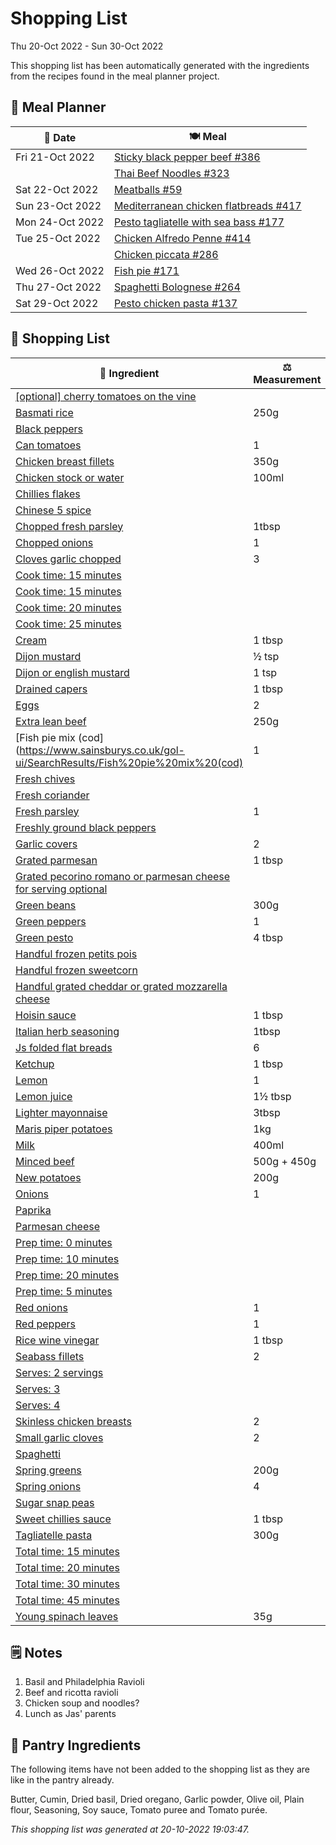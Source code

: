 # Shopping List

Thu 20-Oct 2022 - Sun 30-Oct 2022

This shopping list has been automatically generated with the ingredients from the recipes found in the meal planner project.

## 📅 Meal Planner

|📅 Date| 🍽️ Meal|
|----|----|
|Fri 21-Oct 2022|[Sticky black pepper beef  #386](https://github.com/jcallaghan/The-Cookbook/issues/386)|
||[Thai Beef Noodles #323](https://github.com/jcallaghan/The-Cookbook/issues/323)|
|Sat 22-Oct 2022|[Meatballs #59](https://github.com/jcallaghan/The-Cookbook/issues/59)|
|Sun 23-Oct 2022|[Mediterranean chicken flatbreads #417](https://github.com/jcallaghan/The-Cookbook/issues/417)|
|Mon 24-Oct 2022|[Pesto tagliatelle with sea bass #177](https://github.com/jcallaghan/The-Cookbook/issues/177)|
|Tue 25-Oct 2022|[Chicken Alfredo Penne #414](https://github.com/jcallaghan/The-Cookbook/issues/414)|
||[Chicken piccata #286](https://github.com/jcallaghan/The-Cookbook/issues/286)|
|Wed 26-Oct 2022|[Fish pie #171](https://github.com/jcallaghan/The-Cookbook/issues/171)|
|Thu 27-Oct 2022|[Spaghetti  Bolognese #264](https://github.com/jcallaghan/The-Cookbook/issues/264)|
|Sat 29-Oct 2022|[Pesto chicken pasta #137](https://github.com/jcallaghan/The-Cookbook/issues/137)|

## 🛒 Shopping List

| 🍌 Ingredient| ⚖️ Measurement|
|----------|-----------|
|[[optional] cherry tomatoes on the vine](https://www.sainsburys.co.uk/gol-ui/SearchResults/[optional]%20cherry%20tomatoes%20on%20the%20vine)||
|[Basmati rice](https://www.sainsburys.co.uk/gol-ui/SearchResults/Basmati%20rice)|250g|
|[Black peppers](https://www.sainsburys.co.uk/gol-ui/SearchResults/Black%20peppers)||
|[Can tomatoes](https://www.sainsburys.co.uk/gol-ui/SearchResults/Can%20tomatoes)|1|
|[Chicken breast fillets](https://www.sainsburys.co.uk/gol-ui/SearchResults/Chicken%20breast%20fillets)|350g|
|[Chicken stock or water](https://www.sainsburys.co.uk/gol-ui/SearchResults/Chicken%20stock%20or%20water)|100ml|
|[Chillies flakes](https://www.sainsburys.co.uk/gol-ui/SearchResults/Chillies%20flakes)||
|[Chinese 5 spice](https://www.sainsburys.co.uk/gol-ui/SearchResults/Chinese%205%20spice)||
|[Chopped fresh parsley](https://www.sainsburys.co.uk/gol-ui/SearchResults/Chopped%20fresh%20parsley)|1tbsp|
|[Chopped onions](https://www.sainsburys.co.uk/gol-ui/SearchResults/Chopped%20onions)|1|
|[Cloves garlic chopped](https://www.sainsburys.co.uk/gol-ui/SearchResults/Cloves%20garlic%20chopped)|3|
|[Cook time:  15 minutes](https://www.sainsburys.co.uk/gol-ui/SearchResults/Cook%20time:%20%2015%20minutes)||
|[Cook time: 15 minutes](https://www.sainsburys.co.uk/gol-ui/SearchResults/Cook%20time:%2015%20minutes)||
|[Cook time: 20 minutes](https://www.sainsburys.co.uk/gol-ui/SearchResults/Cook%20time:%2020%20minutes)||
|[Cook time: 25 minutes](https://www.sainsburys.co.uk/gol-ui/SearchResults/Cook%20time:%2025%20minutes)||
|[Cream](https://www.sainsburys.co.uk/gol-ui/SearchResults/Cream)|1 tbsp|
|[Dijon mustard](https://www.sainsburys.co.uk/gol-ui/SearchResults/Dijon%20mustard)|½ tsp|
|[Dijon or english mustard](https://www.sainsburys.co.uk/gol-ui/SearchResults/Dijon%20or%20english%20mustard)|1 tsp|
|[Drained capers](https://www.sainsburys.co.uk/gol-ui/SearchResults/Drained%20capers)|1 tbsp|
|[Eggs](https://www.sainsburys.co.uk/gol-ui/SearchResults/Eggs)|2|
|[Extra lean beef](https://www.sainsburys.co.uk/gol-ui/SearchResults/Extra%20lean%20beef)|250g|
|[Fish pie mix (cod](https://www.sainsburys.co.uk/gol-ui/SearchResults/Fish%20pie%20mix%20(cod)|1|
|[Fresh chives](https://www.sainsburys.co.uk/gol-ui/SearchResults/Fresh%20chives)||
|[Fresh coriander](https://www.sainsburys.co.uk/gol-ui/SearchResults/Fresh%20coriander)||
|[Fresh parsley](https://www.sainsburys.co.uk/gol-ui/SearchResults/Fresh%20parsley)|1|
|[Freshly ground black peppers](https://www.sainsburys.co.uk/gol-ui/SearchResults/Freshly%20ground%20black%20peppers)||
|[Garlic covers](https://www.sainsburys.co.uk/gol-ui/SearchResults/Garlic%20covers)|2|
|[Grated parmesan](https://www.sainsburys.co.uk/gol-ui/SearchResults/Grated%20parmesan)|1 tbsp|
|[Grated pecorino romano or parmesan cheese for serving optional](https://www.sainsburys.co.uk/gol-ui/SearchResults/Grated%20pecorino%20romano%20or%20parmesan%20cheese%20for%20serving%20optional)||
|[Green beans](https://www.sainsburys.co.uk/gol-ui/SearchResults/Green%20beans)|300g|
|[Green peppers](https://www.sainsburys.co.uk/gol-ui/SearchResults/Green%20peppers)|1|
|[Green pesto](https://www.sainsburys.co.uk/gol-ui/SearchResults/Green%20pesto)|4 tbsp|
|[Handful frozen petits pois](https://www.sainsburys.co.uk/gol-ui/SearchResults/Handful%20frozen%20petits%20pois)||
|[Handful frozen sweetcorn](https://www.sainsburys.co.uk/gol-ui/SearchResults/Handful%20frozen%20sweetcorn)||
|[Handful grated cheddar or grated mozzarella cheese](https://www.sainsburys.co.uk/gol-ui/SearchResults/Handful%20grated%20cheddar%20or%20grated%20mozzarella%20cheese)||
|[Hoisin sauce](https://www.sainsburys.co.uk/gol-ui/SearchResults/Hoisin%20sauce)|1 tbsp|
|[Italian herb seasoning](https://www.sainsburys.co.uk/gol-ui/SearchResults/Italian%20herb%20seasoning)|1tbsp|
|[Js folded flat breads](https://www.sainsburys.co.uk/gol-ui/SearchResults/Js%20folded%20flat%20breads)|6|
|[Ketchup](https://www.sainsburys.co.uk/gol-ui/SearchResults/Ketchup)|1 tbsp|
|[Lemon](https://www.sainsburys.co.uk/gol-ui/SearchResults/Lemon)|1|
|[Lemon juice](https://www.sainsburys.co.uk/gol-ui/SearchResults/Lemon%20juice)|1½ tbsp|
|[Lighter mayonnaise](https://www.sainsburys.co.uk/gol-ui/SearchResults/Lighter%20mayonnaise)|3tbsp|
|[Maris piper potatoes](https://www.sainsburys.co.uk/gol-ui/SearchResults/Maris%20piper%20potatoes)|1kg|
|[Milk](https://www.sainsburys.co.uk/gol-ui/SearchResults/Milk)|400ml|
|[Minced beef](https://www.sainsburys.co.uk/gol-ui/SearchResults/Minced%20beef)|500g + 450g|
|[New potatoes](https://www.sainsburys.co.uk/gol-ui/SearchResults/New%20potatoes)|200g|
|[Onions](https://www.sainsburys.co.uk/gol-ui/SearchResults/Onions)|1|
|[Paprika](https://www.sainsburys.co.uk/gol-ui/SearchResults/Paprika)||
|[Parmesan cheese](https://www.sainsburys.co.uk/gol-ui/SearchResults/Parmesan%20cheese)||
|[Prep time: 0 minutes](https://www.sainsburys.co.uk/gol-ui/SearchResults/Prep%20time:%200%20minutes)||
|[Prep time: 10 minutes](https://www.sainsburys.co.uk/gol-ui/SearchResults/Prep%20time:%2010%20minutes)||
|[Prep time: 20 minutes](https://www.sainsburys.co.uk/gol-ui/SearchResults/Prep%20time:%2020%20minutes)||
|[Prep time: 5 minutes](https://www.sainsburys.co.uk/gol-ui/SearchResults/Prep%20time:%205%20minutes)||
|[Red onions](https://www.sainsburys.co.uk/gol-ui/SearchResults/Red%20onions)|1|
|[Red peppers](https://www.sainsburys.co.uk/gol-ui/SearchResults/Red%20peppers)|1|
|[Rice wine vinegar](https://www.sainsburys.co.uk/gol-ui/SearchResults/Rice%20wine%20vinegar)|1 tbsp|
|[Seabass fillets](https://www.sainsburys.co.uk/gol-ui/SearchResults/Seabass%20fillets)|2|
|[Serves: 2 servings](https://www.sainsburys.co.uk/gol-ui/SearchResults/Serves:%202%20servings)||
|[Serves: 3](https://www.sainsburys.co.uk/gol-ui/SearchResults/Serves:%203)||
|[Serves: 4](https://www.sainsburys.co.uk/gol-ui/SearchResults/Serves:%204)||
|[Skinless chicken breasts](https://www.sainsburys.co.uk/gol-ui/SearchResults/Skinless%20chicken%20breasts)|2|
|[Small garlic cloves](https://www.sainsburys.co.uk/gol-ui/SearchResults/Small%20garlic%20cloves)|2|
|[Spaghetti](https://www.sainsburys.co.uk/gol-ui/SearchResults/Spaghetti)||
|[Spring greens](https://www.sainsburys.co.uk/gol-ui/SearchResults/Spring%20greens)|200g|
|[Spring onions](https://www.sainsburys.co.uk/gol-ui/SearchResults/Spring%20onions)|4|
|[Sugar snap peas](https://www.sainsburys.co.uk/gol-ui/SearchResults/Sugar%20snap%20peas)||
|[Sweet chillies sauce](https://www.sainsburys.co.uk/gol-ui/SearchResults/Sweet%20chillies%20sauce)|1 tbsp|
|[Tagliatelle pasta](https://www.sainsburys.co.uk/gol-ui/SearchResults/Tagliatelle%20pasta)|300g|
|[Total time: 15 minutes](https://www.sainsburys.co.uk/gol-ui/SearchResults/Total%20time:%2015%20minutes)||
|[Total time: 20 minutes](https://www.sainsburys.co.uk/gol-ui/SearchResults/Total%20time:%2020%20minutes)||
|[Total time: 30 minutes](https://www.sainsburys.co.uk/gol-ui/SearchResults/Total%20time:%2030%20minutes)||
|[Total time: 45 minutes](https://www.sainsburys.co.uk/gol-ui/SearchResults/Total%20time:%2045%20minutes)||
|[Young spinach leaves](https://www.sainsburys.co.uk/gol-ui/SearchResults/Young%20spinach%20leaves)|35g|

## 🗒️ Notes

1. Basil and Philadelphia Ravioli
1. Beef and ricotta ravioli
1. Chicken soup and noodles?
1. Lunch as Jas' parents

## 🏪 Pantry Ingredients

The following items have not been added to the shopping list as they are like in the pantry already.

Butter, Cumin, Dried basil, Dried oregano, Garlic powder, Olive oil, Plain flour, Seasoning, Soy sauce, Tomato puree and Tomato purée.


_This shopping list was generated at 20-10-2022 19:03:47._